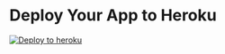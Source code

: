 
# Deploy Your App to Heroku

[![Deploy to heroku](https://www.herokucdn.com/deploy/button.svg)](https://dashboard.heroku.com/new?template=https://github.com/AirPheonixSaksham/chatgpt-bot)

